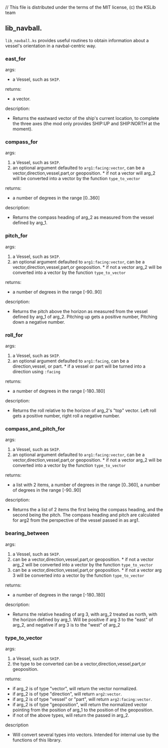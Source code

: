 // This file is distributed under the terms of the MIT license, (c) the KSLib team

## lib_navball.

``lib_navball.ks`` provides useful routines to obtain information about
a vessel's orientation in a navbal-centric way.

### east_for

args:
  * a Vessel, such as ``SHIP``.

returns:
  * a vector.

description:
  * Returns the eastward vector of the ship's current location, to
    complete the three axes (the mod only provides SHIP:UP and
    SHIP:NORTH at the moment).

### compass_for

args:
  1) a Vessel, such as ``SHIP``.
  2) an optional argument defaulted to ``arg1:facing:vector``, can be a vector,direction,vessel,part,or geoposition.
    * if not a vector will arg_2 will be converted into a vector by the function ``type_to_vector``

returns:
  * a number of degrees in the range [0..360]

description:
  * Returns the compass heading of arg_2 as measured from the vessel defined by arg_1.

### pitch_for

args:
  1) a Vessel, such as ``SHIP``.
  2) an optional argument defaulted to ``arg1:facing:vector``, can be a vector,direction,vessel,part,or geoposition.
    * if not a vector arg_2 will be converted into a vector by the function ``type_to_vector``

returns:
  * a number of degrees in the range [-90..90]

description:
  * Returns the pitch above the horizon as measured from the vessel defined by arg_1 of arg_2.
    Pitching up gets a positive number, Pitching down a negative number.

### roll_for

args:
  1) a Vessel, such as ``SHIP``.
  2) an optional argument defaulted to ``arg1:facing``, can be a direction,vessel, or part.
    * if a vessel or part will be turned into a direction using ``:facing``

returns:
  * a number of degrees in the range [-180..180]

description:
  * Returns the roll relative to the horizon of arg_2's "top" vector.
    Left roll gets a positive number, right roll a negative number.

### compass_and_pitch_for

args:
  1) a Vessel, such as ``SHIP``.
  2) an optional argument defaulted to ``arg1:facing:vector``, can be a vector,direction,vessel,part,or geoposition.
    * if not a vector arg_2 will be converted into a vector by the function ``type_to_vector``

returns:
  * a list with 2 items, a number of degrees in the range [0..360], a number of degrees in the range [-90..90]

description:
  * Returns the a list of 2 items the first being the compass heading, and the second being the pitch.
    The compass heading and pitch are calculated for arg2 from the perspective of the vessel passed in as arg1.

### bearing_between

args:
  1) a Vessel, such as ``SHIP``.
  2) can be a vector,direction,vessel,part,or geoposition.
    * if not a vector arg_2 will be converted into a vector by the function ``type_to_vector``
  3) can be a vector,direction,vessel,part,or geoposition.
    * if not a vector arg 3 will be converted into a vector by the function ``type_to_vector``

returns:
  *  a number of degrees in the range [-180..180]

description:
  * Returns the relative heading of arg 3, with arg_2 treated as north, with the horizon defined by arg_1.
    Will be positive if arg 3 to the "east" of arg_2, and negative if arg 3 is to the "west" of arg_2


### type_to_vector

args:
  1) a Vessel, such as ``SHIP``.
  2) the type to be converted can be a vector,direction,vessel,part,or geoposition.

returns:
  * if arg_2 is of type "vector", will return the vector normalized.
  * if arg_2 is of type "direction", will return ``arg2:vector``.
  * if arg_2 is of type "vessel" or "part", will return ``arg2:facing:vector``.
  * if arg_2 is of type "geoposition", will return the normalized vector pointing from the position of arg_1 to the position of the geoposition.
  * if not of the above types, will return the passed in arg_2.

description
  * Will convert several types into vectors.
    Intended for internal use by the functions of this library.